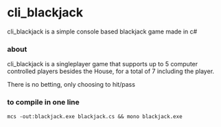 # cli_blackjack
cli_blackjack is a simple console based blackjack game made in c#

### about
cli_blackjack is a singleplayer game that supports up to 5 computer controlled players besides the House, for a total of 7 including the player.

There is no betting, only choosing to hit/pass

### to compile in one line
`mcs -out:blackjack.exe blackjack.cs && mono blackjack.exe`
